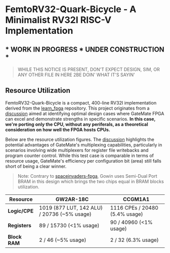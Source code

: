 # FemtoRV32-Quark-Bicycle - A Minimalist RV32I RISC-V Implementation

## * WORK IN PROGRESS * UNDER CONSTRUCTION *
> WHILE THIS NOTICE IS PRESENT, DON'T EXPECT DESIGN, SIM, OR ANY OTHER FILE IN HERE 2BE DOIN' WHAT IT'S SAYIN'

## Resource Utilization
FemtoRV32-Quark-Bicycle is a compact, 400-line RV32I implementation derived from the [learn_fpga](https://github.com/BrunoLevy/learn-fpga) repository. This project originates from a [discussion](https://github.com/chili-chips-ba/openCologne/issues/57) aimed at identifying optimal design cases where GateMate FPGA can excel and demonstrate strengths in specific scenarios. **In this case, we're porting only the CPU, without any periferals, as a theoretical consideration on how well the FPGA hosts CPUs.**

Below are the resource utilization figures. The [discussion](https://github.com/chili-chips-ba/openCologne/issues/57) highlights the potential advantages of GateMate's multiplexing capabilities, particularly in scenarios involving wide multiplexers for register file writebacks and program counter control. While this test case is comparable in terms of resource usage, GateMate's efficiency per configuration bit (area) still falls short of being a clear winner.

>Note: Contrary to [spaceinvaders-fpga](https://github.com/chili-chips-ba/openCologne/tree/main/8.StressTest/8.spaceinvaders-fpga), Gowin uses Semi-Dual Port BRAM in this design which brings the two chips equal in BRAM blocks utilization.

| **Resource**   | **GW2AR-18C**                              | **CCGM1A1**                           |
|----------------|--------------------------------------------|---------------------------------------|
| **Logic/CPE**  | 1019 (877 LUT, 142 ALU) / 20736 (~5% usage) | 1116 CPEs / 20480 (5.4% usage)        |
| **Registers**  | 89 / 15730 (<1% usage)                     | 90 / 40960 (<1% usage)                |
| **Block RAM**  | 2 / 46 (~5% usage)                         | 2 / 32 (6.3% usage)                   |
